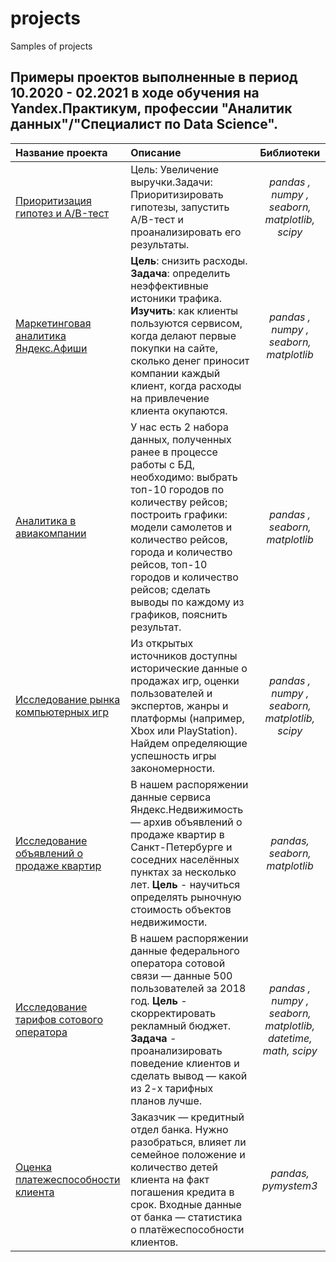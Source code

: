 # projects
Samples of projects

## Примеры проектов выполненные в период 10.2020 - 02.2021 в ходе обучения на Yandex.Практикум, профессии "Аналитик данных"/"Специалист по Data Science".

| Название проекта              | Описание           | Библиотеки                    |
| :-------------------- | :--------------------- |:---------------------------:|
|[Приоритизация гипотез и A/B-тест](project_spr08.ipynb)|Цель: Увеличение выручки.Задачи: Приоритизировать гипотезы, запустить A/B-тест и проанализировать его результаты.|*pandas , numpy , seaborn, matplotlib, scipy*|
|[Маркетинговая аналитика Яндекс.Афиши](project_spr07.ipynb)|**Цель**: снизить расходы. **Задача**: определить неэффективные истоники трафика. **Изучить**: как клиенты пользуются сервисом, когда делают первые покупки на сайте, сколько денег приносит компании каждый клиент, когда расходы на привлечение клиента окупаются.|*pandas , numpy , seaborn, matplotlib*|
|[Аналитика в авиакомпании ](project_spr06.ipynb)|У нас есть 2 набора данных, полученных ранее в процессе работы с БД, необходимо: выбрать топ-10 городов по количеству рейсов; построить графики: модели самолетов и количество рейсов, города и количество рейсов, топ-10 городов и количество рейсов; сделать выводы по каждому из графиков, пояснить результат.|*pandas , seaborn, matplotlib*|
|[Исследование рынка компьютерных игр](project_spr05.ipynb)|Из открытых источников доступны исторические данные о продажах игр, оценки пользователей и экспертов, жанры и платформы (например, Xbox или PlayStation). Найдем определяющие успешность игры закономерности.|*pandas , numpy , seaborn, matplotlib, scipy*|
|[Исследование объявлений о продаже квартир](project_spr03.ipynb)|В нашем распоряжении данные сервиса Яндекс.Недвижимость — архив объявлений о продаже квартир в Санкт-Петербурге и соседних населённых пунктах за несколько лет. **Цель** - научиться определять рыночную стоимость объектов недвижимости.|*pandas, seaborn, matplotlib*|
|[Исследование тарифов сотового оператора](project_spr04.ipynb)|В нашем распоряжении данные федерального оператора сотовой связи — данные 500 пользователей за 2018 год. **Цель** - скорректировать рекламный бюджет. **Задача** - проанализировать поведение клиентов и сделать вывод — какой из 2-х тарифных планов лучше.|*pandas , numpy , seaborn, matplotlib, datetime, math, scipy*|
|[Оценка платежеспособности клиента](project_spr02.ipynb)|Заказчик — кредитный отдел банка. Нужно разобраться, влияет ли семейное положение и количество детей клиента на факт погашения кредита в срок. Входные данные от банка — статистика о платёжеспособности клиентов.|*pandas,  pymystem3*|


